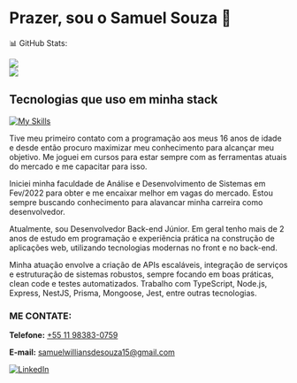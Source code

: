 
# Prazer, sou o Samuel Souza 👋

📊 GitHub Stats:
<!--![](https://github-readme-stats.vercel.app/api?username=enzobsoares&theme=react&hide_border=true&include_all_commits=false&count_private=false)<br/>-->
![](https://github-readme-streak-stats.herokuapp.com/?user=samuelwsouza&theme=react&hide_border=true)<br/>
![](https://github-readme-stats.vercel.app/api/top-langs/?username=samuelwsouza&theme=react&hide_border=true&include_all_commits=false&count_private=false&layout=compact)

## Tecnologias que uso em minha stack

[![My Skills](https://skillicons.dev/icons?i=nodejs,js,ts,react,styledcomponents,tailwind,postgres,mongo,html,css)](https://skillicons.dev)

Tive meu primeiro contato com a programação aos meus 16 anos de idade e desde então procuro maximizar meu conhecimento para alcançar meu objetivo.
Me joguei em cursos para estar sempre com as ferramentas atuais do mercado e me capacitar para isso.

Iniciei minha faculdade de Análise e Desenvolvimento de Sistemas em Fev/2022 para obter e me encaixar melhor em vagas do mercado. Estou sempre buscando
conhecimento para alavancar minha carreira como desenvolvedor.

Atualmente, sou Desenvolvedor Back-end Júnior. Em geral tenho mais de 2 anos de estudo em programação e experiência prática na construção de aplicações web, utilizando tecnologias modernas no front e no back-end.

Minha atuação envolve a criação de APIs escaláveis, integração de serviços e estruturação de sistemas robustos, sempre focando em boas práticas, clean code e testes automatizados. Trabalho com TypeScript, Node.js, Express, NestJS, Prisma, Mongoose, Jest, entre outras tecnologias.

### ME CONTATE:
<p><strong>Telefone:</strong> <a href="tel:+5511983830759">+55 11 98383-0759</a></p>
<p><strong>E-mail:</strong> <a href="mailto:samuelwilliansdesouza15@gmail.com">samuelwilliansdesouza15@gmail.com</a></p>

[![LinkedIn](https://img.shields.io/badge/LinkedIn-0077B5?style=for-the-badge&logo=linkedin&logoColor=white)](https://www.linkedin.com/in/samuel-willians-de-souza-444a6a1b4//)
